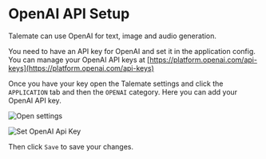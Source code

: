 # OpenAI API Setup

Talemate can use OpenAI for text, image and audio generation.

You need to have an API key for OpenAI and set it in the application config. You can manage your OpenAI API keys at [https://platform.openai.com/api-keys](https://platform.openai.com/api-keys)

Once you have your key open the Talemate settings and click the `APPLICATION` tab and then the `OPENAI` category. Here you can add your OpenAI API key.

![Open settings](/talemate/img/0.26.0/open-settings.png)

![Set OpenAI Api Key](/talemate/img/0.26.0/openai-settings.png)

Then click `Save` to save your changes.